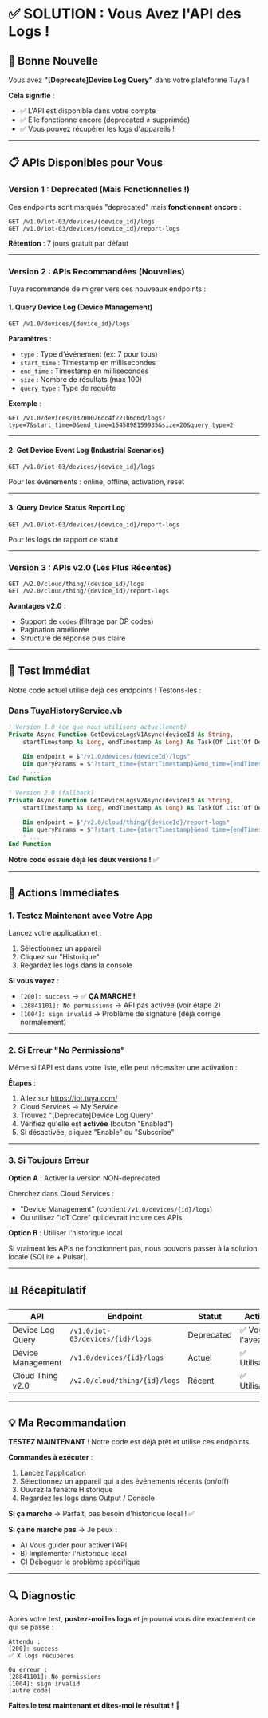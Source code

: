 # ✅ SOLUTION : Vous Avez l'API des Logs !

## 🎉 Bonne Nouvelle

Vous avez **"[Deprecate]Device Log Query"** dans votre plateforme Tuya !

**Cela signifie** :
- ✅ L'API est disponible dans votre compte
- ✅ Elle fonctionne encore (deprecated ≠ supprimée)
- ✅ Vous pouvez récupérer les logs d'appareils !

---

## 📋 APIs Disponibles pour Vous

### Version 1 : Deprecated (Mais Fonctionnelles !)

Ces endpoints sont marqués "deprecated" mais **fonctionnent encore** :

```
GET /v1.0/iot-03/devices/{device_id}/logs
GET /v1.0/iot-03/devices/{device_id}/report-logs
```

**Rétention** : 7 jours gratuit par défaut

---

### Version 2 : APIs Recommandées (Nouvelles)

Tuya recommande de migrer vers ces nouveaux endpoints :

#### 1. Query Device Log (Device Management)
```
GET /v1.0/devices/{device_id}/logs
```

**Paramètres** :
- `type` : Type d'événement (ex: 7 pour tous)
- `start_time` : Timestamp en millisecondes
- `end_time` : Timestamp en millisecondes
- `size` : Nombre de résultats (max 100)
- `query_type` : Type de requête

**Exemple** :
```
GET /v1.0/devices/03200026dc4f221b6d6d/logs?type=7&start_time=0&end_time=1545898159935&size=20&query_type=2
```

---

#### 2. Get Device Event Log (Industrial Scenarios)
```
GET /v1.0/iot-03/devices/{device_id}/logs
```

Pour les événements : online, offline, activation, reset

---

#### 3. Query Device Status Report Log
```
GET /v1.0/iot-03/devices/{device_id}/report-logs
```

Pour les logs de rapport de statut

---

### Version 3 : APIs v2.0 (Les Plus Récentes)

```
GET /v2.0/cloud/thing/{device_id}/logs
GET /v2.0/cloud/thing/{device_id}/report-logs
```

**Avantages v2.0** :
- Support de `codes` (filtrage par DP codes)
- Pagination améliorée
- Structure de réponse plus claire

---

## 🧪 Test Immédiat

Notre code actuel utilise déjà ces endpoints ! Testons-les :

### Dans TuyaHistoryService.vb

```vb
' Version 1.0 (ce que nous utilisons actuellement)
Private Async Function GetDeviceLogsV1Async(deviceId As String,
    startTimestamp As Long, endTimestamp As Long) As Task(Of List(Of DeviceLog))

    Dim endpoint = $"/v1.0/devices/{deviceId}/logs"
    Dim queryParams = $"?start_time={startTimestamp}&end_time={endTimestamp}&size=100&type=7"
    ' ...
End Function

' Version 2.0 (fallback)
Private Async Function GetDeviceLogsV2Async(deviceId As String,
    startTimestamp As Long, endTimestamp As Long) As Task(Of List(Of DeviceLog))

    Dim endpoint = $"/v2.0/cloud/thing/{deviceId}/report-logs"
    Dim queryParams = $"?start_time={startTimestamp}&end_time={endTimestamp}&size=100"
    ' ...
End Function
```

**Notre code essaie déjà les deux versions !** ✅

---

## 🎯 Actions Immédiates

### 1. Testez Maintenant avec Votre App

Lancez votre application et :

1. Sélectionnez un appareil
2. Cliquez sur "Historique"
3. Regardez les logs dans la console

**Si vous voyez** :
- `[200]: success` → ✅ **ÇA MARCHE !**
- `[28841101]: No permissions` → API pas activée (voir étape 2)
- `[1004]: sign invalid` → Problème de signature (déjà corrigé normalement)

---

### 2. Si Erreur "No Permissions"

Même si l'API est dans votre liste, elle peut nécessiter une activation :

**Étapes** :
1. Allez sur https://iot.tuya.com/
2. Cloud Services → My Service
3. Trouvez "[Deprecate]Device Log Query"
4. Vérifiez qu'elle est **activée** (bouton "Enabled")
5. Si désactivée, cliquez "Enable" ou "Subscribe"

---

### 3. Si Toujours Erreur

**Option A** : Activer la version NON-deprecated

Cherchez dans Cloud Services :
- "Device Management" (contient `/v1.0/devices/{id}/logs`)
- Ou utilisez "IoT Core" qui devrait inclure ces APIs

**Option B** : Utiliser l'historique local

Si vraiment les APIs ne fonctionnent pas, nous pouvons passer à la solution locale (SQLite + Pulsar).

---

## 📊 Récapitulatif

| API | Endpoint | Statut | Action |
|-----|----------|--------|--------|
| Device Log Query | `/v1.0/iot-03/devices/{id}/logs` | Deprecated | ✅ Vous l'avez ! |
| Device Management | `/v1.0/devices/{id}/logs` | Actuel | ✅ Utilisable |
| Cloud Thing v2.0 | `/v2.0/cloud/thing/{id}/logs` | Récent | ✅ Utilisable |

---

## 💡 Ma Recommandation

**TESTEZ MAINTENANT** ! Notre code est déjà prêt et utilise ces endpoints.

**Commandes à exécuter** :

1. Lancez l'application
2. Sélectionnez un appareil qui a des événements récents (on/off)
3. Ouvrez la fenêtre Historique
4. Regardez les logs dans Output / Console

**Si ça marche** → Parfait, pas besoin d'historique local ! ✅

**Si ça ne marche pas** → Je peux :
- A) Vous guider pour activer l'API
- B) Implémenter l'historique local
- C) Déboguer le problème spécifique

---

## 🔍 Diagnostic

Après votre test, **postez-moi les logs** et je pourrai vous dire exactement ce qui se passe :

```
Attendu :
[200]: success
✅ X logs récupérés

Ou erreur :
[28841101]: No permissions
[1004]: sign invalid
[autre code]
```

**Faites le test maintenant et dites-moi le résultat !** 🚀


